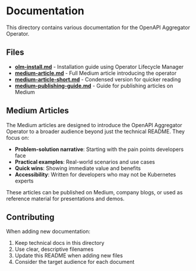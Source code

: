 # Documentation

This directory contains various documentation for the OpenAPI Aggregator Operator.

## Files

- **[olm-install.md](olm-install.md)** - Installation guide using Operator Lifecycle Manager
- **[medium-article.md](medium-article.md)** - Full Medium article introducing the operator
- **[medium-article-short.md](medium-article-short.md)** - Condensed version for quicker reading
- **[medium-publishing-guide.md](medium-publishing-guide.md)** - Guide for publishing articles on Medium

## Medium Articles

The Medium articles are designed to introduce the OpenAPI Aggregator Operator to a broader audience beyond just the technical README. They focus on:

- **Problem-solution narrative**: Starting with the pain points developers face
- **Practical examples**: Real-world scenarios and use cases
- **Quick wins**: Showing immediate value and benefits
- **Accessibility**: Written for developers who may not be Kubernetes experts

These articles can be published on Medium, company blogs, or used as reference material for presentations and demos.

## Contributing

When adding new documentation:
1. Keep technical docs in this directory
2. Use clear, descriptive filenames
3. Update this README when adding new files
4. Consider the target audience for each document